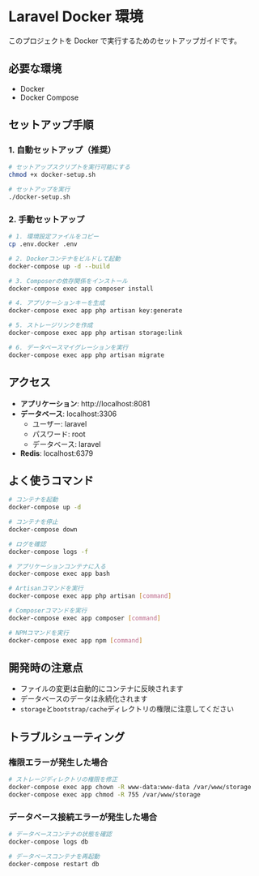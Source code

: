 # Laravel Docker 環境

このプロジェクトを Docker で実行するためのセットアップガイドです。

## 必要な環境

-   Docker
-   Docker Compose

## セットアップ手順

### 1. 自動セットアップ（推奨）

```bash
# セットアップスクリプトを実行可能にする
chmod +x docker-setup.sh

# セットアップを実行
./docker-setup.sh
```

### 2. 手動セットアップ

```bash
# 1. 環境設定ファイルをコピー
cp .env.docker .env

# 2. Dockerコンテナをビルドして起動
docker-compose up -d --build

# 3. Composerの依存関係をインストール
docker-compose exec app composer install

# 4. アプリケーションキーを生成
docker-compose exec app php artisan key:generate

# 5. ストレージリンクを作成
docker-compose exec app php artisan storage:link

# 6. データベースマイグレーションを実行
docker-compose exec app php artisan migrate
```

## アクセス

-   **アプリケーション**: http://localhost:8081
-   **データベース**: localhost:3306
    -   ユーザー: laravel
    -   パスワード: root
    -   データベース: laravel
-   **Redis**: localhost:6379

## よく使うコマンド

```bash
# コンテナを起動
docker-compose up -d

# コンテナを停止
docker-compose down

# ログを確認
docker-compose logs -f

# アプリケーションコンテナに入る
docker-compose exec app bash

# Artisanコマンドを実行
docker-compose exec app php artisan [command]

# Composerコマンドを実行
docker-compose exec app composer [command]

# NPMコマンドを実行
docker-compose exec app npm [command]
```

## 開発時の注意点

-   ファイルの変更は自動的にコンテナに反映されます
-   データベースのデータは永続化されます
-   `storage`と`bootstrap/cache`ディレクトリの権限に注意してください

## トラブルシューティング

### 権限エラーが発生した場合

```bash
# ストレージディレクトリの権限を修正
docker-compose exec app chown -R www-data:www-data /var/www/storage
docker-compose exec app chmod -R 755 /var/www/storage
```

### データベース接続エラーが発生した場合

```bash
# データベースコンテナの状態を確認
docker-compose logs db

# データベースコンテナを再起動
docker-compose restart db
```
